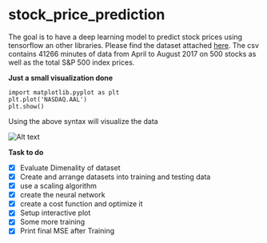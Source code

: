 # stock_price_prediction
The goal is to have a deep learning model to predict stock prices using tensorflow an other libraries. Please find the dataset attached [here](http://files.statworx.com/sp500.zip). The csv contains 41266 minutes of data from April to August 2017 on 500 stocks as well as the total S&P 500 index prices.

**Just a small visualization done**
```
import matplotlib.pyplot as plt
plt.plot('NASDAQ.AAL')
plt.show()
```
Using the above syntax will visualize the data

![Alt text](https://cdn-images-1.medium.com/max/1600/1*OK6YP4-xG5v8oakDXk2oDw.png "S&P time")

**Task to do**
- [x] Evaluate Dimenality of dataset
- [x] Create and arrange datasets into training and testing data
- [x] use a scaling algorithm
- [x] create the neural network
- [x] create a cost function and optimize it
- [x] Setup interactive plot
- [x] Some more training
- [x] Print final MSE after Training
